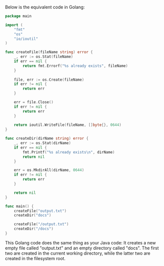  Below is the equivalent code in Golang:

```go
package main

import (
    "fmt"
    "os"
    "io/ioutil"
)

func createFile(fileName string) error {
	_, err := os.Stat(fileName)
	if err == nil {
		return fmt.Errorf("%s already exists", fileName)
	}
	
	file, err := os.Create(fileName)
	if err != nil {
		return err
	}

	err = file.Close()
	if err != nil {
		return err
	}
	
    return ioutil.WriteFile(fileName, []byte{}, 0644)
}

func createDir(dirName string) error {
    _, err := os.Stat(dirName)
	if err == nil {
        fmt.Printf("%s already exists\n", dirName)
		return nil
	}

	err = os.MkdirAll(dirName, 0644)
	if err != nil {
		return err
	}

    return nil
}

func main() {
	createFile("output.txt")
	createDir("docs")

    createFile("/output.txt")
	createDir("/docs")
}
```
This Golang code does the same thing as your Java code: It creates a new empty file called "output.txt" and an empty directory called "docs". The first two are created in the current working directory, while the latter two are created in the filesystem root.
